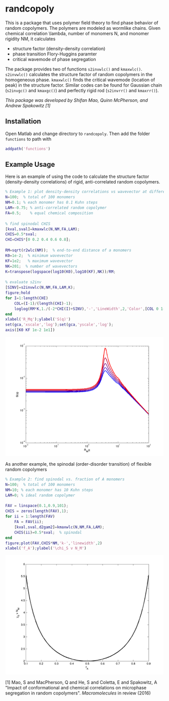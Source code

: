 randcopoly
=======================================

This is a package that uses polymer field theory to find phase behavior of random copolymers.
The polymers are modeled as wormlike chains.
Given chemical correlation \lambda, number of monomers N, and monomer rigidity NM, it calculates
* structure factor (density-density correlation)
* phase transition Flory-Huggins paramter
* critical wavemode of phase segregation

The package provides two of functions `s2invwlc()` and `kmaxwlc()`.
`s2invwlc()` calculates the structure factor of random copolymers in the homogeneous phase.
`kmaxwlc()` finds the critical wavemode (location of peak) in the structure factor.
Similar codes can be found for Gaussian chain (`s2invgc()` and `kmaxgc()`) and perfectly rigid rod (`s2invrr()` and `kmaxrr()`).

*This package was developed by Shifan Mao, Quinn McPherson, and Andrew Spakowitz* <cite>[1]</cite>

Installation
--------------
Open Matlab and change directory to `randcopoly`. Then add the folder `functions` to path with
``` matlab
addpath('functions')
```

Example Usage
--------------
Here is an example of using the code to calculate the structure factor (density-density correlations) of rigid, anti-correlated random copolymers.

``` matlab
% Example 1: plot density-density correlations vs wavevector at different CHI
N=100;  % total of 100 monomers
NM=0.1; % each monomer has 0.1 Kuhn steps
LAM=-0.75; % anti-correlated random copolymer
FA=0.5;    % equal chemical composition

% find spinodal CHIS
[kval,sval]=kmaxwlc(N,NM,FA,LAM);
CHIS=0.5*sval;
CHI=CHIS*[0 0.2 0.4 0.6 0.8];

RM=sqrt(r2wlc(NM));  % end-to-end distance of a monomers
K0=1e-2;  % minimum wavevector
KF=1e2;   % maximum wavevector
NK=201;  % number of wavevectors
K=transpose(logspace(log10(K0),log10(KF),NK))/RM;

% evaluate s2inv
[SINV]=s2invwlc(N,NM,FA,LAM,K);
figure;hold
for I=1:length(CHI)
    COL=(I-1)/(length(CHI)-1);
    loglog(RM*K,1./(-2*CHI(I)+SINV),'-','LineWidth',2,'Color',[COL 0 1-COL])
end
xlabel('R_Mq');ylabel('S(q)')
set(gca,'xscale','log');set(gca,'yscale','log');
axis([K0 KF 1e-2 1e1])
```
![](example_figures/example1.png)

As another example, the spinodal (order-disorder transition) of flexible random copolymers

``` matlab
% Example 2: find spinodal vs. fraction of A monomers
N=100;  % total of 100 monomers
NM=10; % each monomer has 10 Kuhn steps
LAM=0; % ideal random copolymer

FAV = linspace(0.1,0.9,101);
CHIS = zeros(length(FAV),1);
for ii = 1:length(FAV)
    FA = FAV(ii);
    [kval,sval,d2gam2]=kmaxwlc(N,NM,FA,LAM);
    CHIS(ii)=0.5*sval;  % spinodal
end
figure;plot(FAV,CHIS*NM,'k-','linewidth',2)
xlabel('f_A');ylabel('\chi_S v N_M')
```
![](example_figures/example2.png)

[1] Mao, S and MacPherson, Q and He, S and Coletta, E and Spakowitz, A "Impact of conformational and chemical correlations on microphase segregation in random copolymers". *Macromolecules* in review (2016)